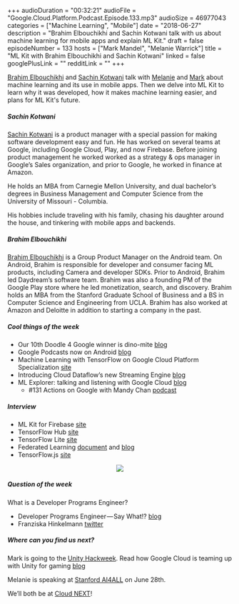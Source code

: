 +++
audioDuration = "00:32:21"
audioFile = "Google.Cloud.Platform.Podcast.Episode.133.mp3"
audioSize = 46977043 
categories = ["Machine Learning", "Mobile"]
date = "2018-06-27"
description = "Brahim Elbouchikhi and Sachin Kotwani talk with us about machine learning for mobile apps and explain ML Kit."
draft = false
episodeNumber = 133
hosts = ["Mark Mandel", "Melanie Warrick"]
title = "ML Kit with Brahim Elbouchikhi and Sachin Kotwani"
linked = false
googlePlusLink = ""
redditLink = ""
+++

[Brahim Elbouchikhi](https://twitter.com/ielbouchikhi) and [Sachin Kotwani](https://twitter.com/skotwani) talk with [Melanie](https://twitter.com/nyghtowl) and [Mark](https://twitter.com/Neurotic) about machine learning and its use in mobile apps. Then we delve into ML Kit to learn why it was developed, how it makes machine learning easier, and plans for ML Kit's future. 

<!--more-->

##### Sachin Kotwani

[Sachin Kotwani](https://twitter.com/skotwani) is a product manager with a special passion for making software development easy and fun. He has worked on several teams at Google, including Google Cloud, Play, and now Firebase. Before joining product management he worked worked as a strategy & ops manager in Google’s Sales organization, and prior to Google, he worked in finance at Amazon.

He holds an MBA from Carnegie Mellon University, and dual bachelor’s degrees in Business Management and Computer Science from the University of Missouri - Columbia.

His hobbies include traveling with his family, chasing his daughter around the house, and tinkering with mobile apps and backends.

##### Brahim Elbouchikhi

[Brahim Elbouchikhi](https://twitter.com/ielbouchikhi) is a Group Product Manager on the Android team. On Android, Brahim is responsible for developer and consumer facing ML products, including Camera and developer SDKs. Prior to Android, Brahim led Daydream’s software team.  Brahim was also a founding PM of the Google Play store where he led monetization, search, and discovery. Brahim holds an MBA from the Stanford Graduate School of Business and a BS in Computer Science and Engineering from UCLA. Brahim has also worked at Amazon and Deloitte in addition to starting a company in the past.

##### Cool things of the week

* Our 10th Doodle 4 Google winner is dino-mite [blog](https://blog.google/inside-google/doodles/our-10th-doodle-4-google-winner-dino-mite/)
* Google Podcasts now on Android [blog](https://blog.google/products/android/listen-google-podcasts-now-android/) 
* Machine Learning with TensorFlow on Google Cloud Platform Specialization [site](https://www.coursera.org/specializations/machine-learning-tensorflow-gcp)
* Introducing Cloud Dataflow’s new Streaming Engine [blog](https://cloud.google.com/blog/big-data/2018/06/introducing-cloud-dataflows-new-streaming-engine)
* ML Explorer: talking and listening with Google Cloud [blog](https://cloud.google.com/blog/big-data/2018/06/ml-explorer-talking-and-listening-with-google-cloud-using-cloud-speech-and-text-to-speech)
  - #131 Actions on Google with Mandy Chan [podcast](https://www.gcppodcast.com/post/episode-131-actions-on-google-with-mandy-chan/)

##### Interview

* ML Kit for Firebase [site](https://firebase.google.com/products/ml-kit/)
* TensorFlow Hub [site](https://www.tensorflow.org/hub/)
* TensorFlow Lite [site](https://www.tensorflow.org/mobile/tflite/)
* Federated Learning [document](https://ai.google/research/pubs/pub45648) and [blog](https://ai.googleblog.com/2017/04/federated-learning-collaborative.html)
* TensorFlow.js [site](https://js.tensorflow.org)

<div style="text-align: center">
  <a href="https://firebase.google.com/products/ml-kit/"><img src="/images/post/ML-Kit-for-Firebase.png" style="margin: auto; max-width: 40%;"></a>
</div>

##### Question of the week

What is a Developer Programs Engineer?

* Developer Programs Engineer — Say What!? [blog](https://medium.com/google-cloud/developer-programs-engineer-say-what-b12829729693)
* Franziska Hinkelmann [twitter](https://twitter.com/fhinkel)


##### Where can you find us next?

Mark is going to the [Unity Hackweek](https://blogs.unity3d.com/2018/06/22/hackweek-2018-the-unity-way/). Read how Google Cloud is teaming up with Unity for gaming [blog](https://blog.google/products/google-cloud/powering-up-connected-game-development-through-our-alliance-with-unity/)

Melanie is speaking at [Stanford AI4ALL](http://ai4all.stanford.edu/) on June 28th.

We’ll both be at [Cloud NEXT](https://cloud.withgoogle.com/next18/sf/)!
